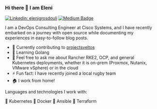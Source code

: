 ### Hi there 👋 I am Eleni

[![Linkedin: elenigrosdouli](https://img.shields.io/badge/-elenigrosdouli-blue?style=flat-square&logo=Linkedin&logoColor=white&link=https://www.linkedin.com/in/eleni-grosdouli-85a1a5116)](https://www.linkedin.com/in/eleni-grosdouli-85a1a5116)
[![Medium Badge](https://img.shields.io/badge/-@eleni.grosdouli-03a57a?style=flat-square&labelColor=000000&logo=Medium&link=https://medium.com/@eleni.grosdouli/)](https://medium.com/@eleni.grosdouli)

I am a DevOps Consulting Engineer at Cisco Systems, and I have recently embarked on a journey with open source while documenting my experiences in easy-to-follow blog posts.

- 🔭 Currently contributing to [projectsveltos](https://github.com/projectsveltos)
- 🌱 Learning Golang
- 💬 Feel free to ask me about Rancher RKE2, OCP, and general Kubernetes deployments, whether it is on-prem (Proxmox, Nutanix, VMware vSphere) or in the cloud
- ⚡ Fun fact: I have recently joined a local rugby team
- 🏠 I work from home!

Languages and technologies I work with:

🌟 Kubernetes 🌟 Docker 🌟 Ansible 🌟 Terraform

